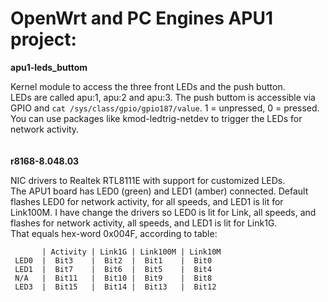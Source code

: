 # OpenWrt and PC Engines APU1 project:

**apu1-leds_buttom**

Kernel module to access the three front LEDs and the push button.\
LEDs are called apu:1, apu:2 and apu:3. The push buttom is accessible via GPIO and `cat /sys/class/gpio/gpio187/value`. 1 = unpressed, 0 = pressed.\
You can use packages like kmod-ledtrig-netdev to trigger the LEDs for network activity.\
\
\
**r8168-8.048.03**

NIC drivers to Realtek RTL8111E with support for customized LEDs.\
The APU1 board has LED0 (green) and LED1 (amber) connected. Default flashes LED0 for network activity, for all speeds, and LED1 is lit for Link100M.
I have change the drivers so LED0 is lit for Link, all speeds, and flashes for network activity, all speeds, and LED1 is lit for Link1G.\
That equals hex-word 0x004F, according to table:
```
       | Activity | Link1G | Link100M | Link10M
 LED0  |  Bit3    |  Bit2  |  Bit1    |  Bit0
 LED1  |  Bit7    |  Bit6  |  Bit5    |  Bit4
 N/A   |  Bit11   |  Bit10 |  Bit9    |  Bit8
 LED3  |  Bit15   |  Bit14 |  Bit13   |  Bit12
```
